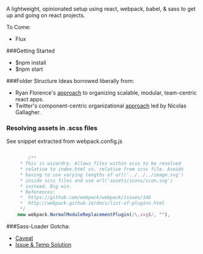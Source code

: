 A lightweight, opinionated setup using react, webpack, babel, & sass to get up and going on react projects.

To Come:
* Flux

###Getting Started
* $npm install
* $npm start

###Folder Structure
Ideas borrowed liberally from: 
* Ryan Florence's [approach](https://gist.github.com/ryanflorence/daafb1e3cb8ad740b346) to organizing scalable, modular, team-centric react apps.
* Twitter's component-centric organizational [approach](http://www.thedotpost.com/2014/11/nicolas-gallagher-thinking-beyond-scalable-css) led by Nicolas Gallagher.

### Resolving assets in .scss files
See snippet extracted from webpack.config.js
```javascript

		/**
     * This is wizardry. Allows files within scss to be resolved
     * relative to index.html vs. relative from scss file. Avoids 
     * having to use varying lengths of url('../../../image.svg')
     * inside scss files and use url('assets/icons/icon.svg')
     * instead. Big win.
     * References:
     *  https://github.com/webpack/webpack/issues/146
     *  http://webpack.github.io/docs/list-of-plugins.html
     */
    new webpack.NormalModuleReplacementPlugin(/\.svg$/, ""),
```

###Sass-Loader Gotcha:
* [Caveat](https://github.com/jtangelder/sass-loader#caveats)
* [Issue & Temp Solution](https://github.com/jtangelder/sass-loader/issues/59#issuecomment-81448794) 
